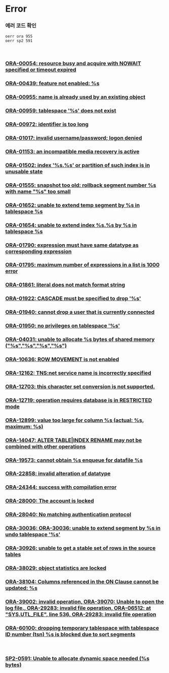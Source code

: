 Error
===

### 에러 코드 확인
```
oerr ora 955
oerr sp2 591
```

<br>

### [ORA-00054: resource busy and acquire with NOWAIT specified or timeout expired](./Error/00054.md)
### [ORA-00439: feature not enabled: %s](./Error/00439.md)
### [ORA-00955: name is already used by an existing object](./Error/00955.md)
### [ORA-00959: tablespace '%s' does not exist](./Error/00959.md)
### [ORA-00972: identifier is too long](./Error/00972.md)
### [ORA-01017: invalid username/password; logon denied](./Error/01017.md)
### [ORA-01153: an incompatible media recovery is active](./Error/01153.md)
### [ORA-01502: index '%s.%s' or partition of such index is in unusable state](./Error/01502.md)
### [ORA-01555: snapshot too old: rollback segment number %s with name "%s" too small](./Error/01555.md)
### [ORA-01652: unable to extend temp segment by %s in tablespace %s](./Error/01652.md)
### [ORA-01654: unable to extend index %s.%s by %s in tablespace %s](./Error/01654.md)
### [ORA-01790: expression must have same datatype as corresponding expression](./Error/01790.md)
### [ORA-01795: maximum number of expressions in a list is 1000 error](./Error/01795.md)
### [ORA-01861: literal does not match format string](./Error/01861.md)
### [ORA-01922: CASCADE must be specified to drop '%s'](./Error/01922.md)
### [ORA-01940: cannot drop a user that is currently connected](./Error/01940.md)
### [ORA-01950: no privileges on tablespace '%s'](./Error/01950.md)
### [ORA-04031: unable to allocate %s bytes of shared memory ("%s","%s","%s","%s")](./Error/04031.md)
### [ORA-10636: ROW MOVEMENT is not enabled](./Error/10636.md)
### [ORA-12162: TNS:net service name is incorrectly specified](./Error/12162.md)
### [ORA-12703: this character set conversion is not supported.](./Error/12703.md)
### [ORA-12719: operation requires database is in RESTRICTED mode](./Error/12719.md)
### [ORA-12899: value too large for column %s (actual: %s, maximum: %s)](./Error/12899.md)
### [ORA-14047: ALTER TABLE|INDEX RENAME may not be combined with other operations](./Error/14047.md)
### [ORA-19573: cannot obtain %s enqueue for datafile %s](./Error/19573.md)
### [ORA-22858: invalid alteration of datatype](./Error/22858.md)
### [ORA-24344: success with compilation error](./Error/24344.md)
### [ORA-28000: The account is locked](./Error/28000.md)
### [ORA-28040: No matching authentication protocol](./Error/28040.md)
### [ORA-30036: ORA-30036: unable to extend segment by %s in undo tablespace '%s'](./Error/30036.md)
### [ORA-30926: unable to get a stable set of rows in the source tables](./Error/30926.md)
### [ORA-38029: object statistics are locked](./Error/38029.md)
### [ORA-38104: Columns referenced in the ON Clause cannot be updated: %s](./Error/38104.md)
### [ORA-39002: invalid operation, ORA-39070: Unable to open the log file., ORA-29283: invalid file operation, ORA-06512: at "SYS.UTL_FILE", line 536, ORA-29283: invalid file operation](./Error/expdp.md)
### [ORA-60100: dropping temporary tablespace with tablespace ID number (tsn) %s is blocked due to sort segments](./Error/60100.md)

<br>

### [SP2-0591: Unable to allocate dynamic space needed (%s bytes)](./Error/SP2-0591.md)
